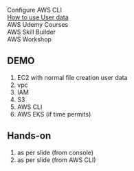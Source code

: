 Configure AWS CLI  
[How to use User data](./userdata.md)  
AWS Udemy Courses  
AWS Skill Builder  
AWS Workshop  

## DEMO
1. EC2 with normal file creation user data 
2. vpc 
3. IAM
4. S3
5. AWS CLI 
6. AWS EKS (if time permits)

## Hands-on
1. as per slide (from console)
2. as per slide (from AWS CLI)
